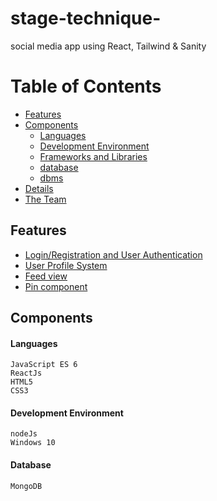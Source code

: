 # stage-technique-
social media app using React, Tailwind & Sanity
# Table of Contents
* [Features](#Features)
* [Components](#Components)
  * [Languages](#Languages)
  * [Development Environment](#Development-Environment)
  * [Frameworks and Libraries](#Frameworks-and-Libraries)
  * [database](#databse)
  * [dbms](#dbms)
 * [Details](#details)
* [The Team](#the-team)

## Features
* [Login/Registration and User Authentication](#Login-Registration-and-User-Authentication)
* [User Profile System](#user-profile-system)
* [Feed view](#management-systems)
* [Pin component](#pin-management)
## Components

#### Languages
```
JavaScript ES 6
ReactJs
HTML5
CSS3
```
#### Development Environment
```
nodeJs 
Windows 10
```

#### Database
```
MongoDB
```
